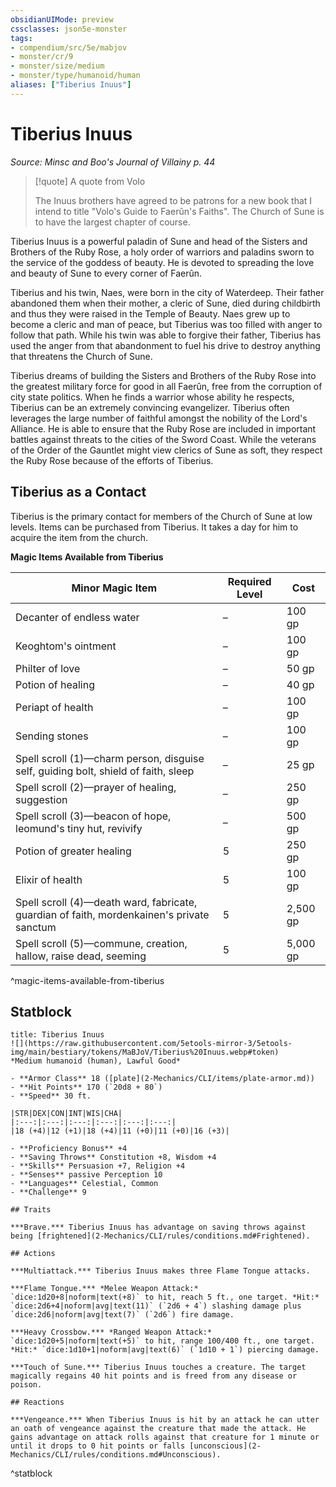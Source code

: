 ```yaml
---
obsidianUIMode: preview
cssclasses: json5e-monster
tags:
- compendium/src/5e/mabjov
- monster/cr/9
- monster/size/medium
- monster/type/humanoid/human
aliases: ["Tiberius Inuus"]
---
```

# Tiberius Inuus
*Source: Minsc and Boo's Journal of Villainy p. 44*  

> [!quote] A quote from Volo  
> 
> The Inuus brothers have agreed to be patrons for a new book that I intend to title "Volo's Guide to Faerûn's Faiths". The Church of Sune is to have the largest chapter of course.

Tiberius Inuus is a powerful paladin of Sune and head of the Sisters and Brothers of the Ruby Rose, a holy order of warriors and paladins sworn to the service of the goddess of beauty. He is devoted to spreading the love and beauty of Sune to every corner of Faerûn.

Tiberius and his twin, Naes, were born in the city of Waterdeep. Their father abandoned them when their mother, a cleric of Sune, died during childbirth and thus they were raised in the Temple of Beauty. Naes grew up to become a cleric and man of peace, but Tiberius was too filled with anger to follow that path. While his twin was able to forgive their father, Tiberius has used the anger from that abandonment to fuel his drive to destroy anything that threatens the Church of Sune.

Tiberius dreams of building the Sisters and Brothers of the Ruby Rose into the greatest military force for good in all Faerûn, free from the corruption of city state politics. When he finds a warrior whose ability he respects, Tiberius can be an extremely convincing evangelizer. Tiberius often leverages the large number of faithful amongst the nobility of the Lord's Alliance. He is able to ensure that the Ruby Rose are included in important battles against threats to the cities of the Sword Coast. While the veterans of the Order of the Gauntlet might view clerics of Sune as soft, they respect the Ruby Rose because of the efforts of Tiberius.

## Tiberius as a Contact

Tiberius is the primary contact for members of the Church of Sune at low levels. Items can be purchased from Tiberius. It takes a day for him to acquire the item from the church.

**Magic Items Available from Tiberius**

| Minor Magic Item | Required Level | Cost |
|------------------|----------------|------|
| Decanter of endless water | – | 100 gp |
| Keoghtom's ointment | – | 100 gp |
| Philter of love | – | 50 gp |
| Potion of healing | – | 40 gp |
| Periapt of health | – | 100 gp |
| Sending stones | – | 100 gp |
| Spell scroll (1)—charm person, disguise self, guiding bolt, shield of faith, sleep | – | 25 gp |
| Spell scroll (2)—prayer of healing, suggestion | – | 250 gp |
| Spell scroll (3)—beacon of hope, leomund's tiny hut, revivify | – | 500 gp |
| Potion of greater healing | 5 | 250 gp |
| Elixir of health | 5 | 100 gp |
| Spell scroll (4)—death ward, fabricate, guardian of faith, mordenkainen's private sanctum | 5 | 2,500 gp |
| Spell scroll (5)—commune, creation, hallow, raise dead, seeming | 5 | 5,000 gp |
^magic-items-available-from-tiberius

## Statblock

```ad-statblock
title: Tiberius Inuus
![](https://raw.githubusercontent.com/5etools-mirror-3/5etools-img/main/bestiary/tokens/MaBJoV/Tiberius%20Inuus.webp#token)
*Medium humanoid (human), Lawful Good*

- **Armor Class** 18 ([plate](2-Mechanics/CLI/items/plate-armor.md))
- **Hit Points** 170 (`20d8 + 80`)
- **Speed** 30 ft.

|STR|DEX|CON|INT|WIS|CHA|
|:---:|:---:|:---:|:---:|:---:|:---:|
|18 (+4)|12 (+1)|18 (+4)|11 (+0)|11 (+0)|16 (+3)|

- **Proficiency Bonus** +4
- **Saving Throws** Constitution +8, Wisdom +4
- **Skills** Persuasion +7, Religion +4
- **Senses** passive Perception 10
- **Languages** Celestial, Common
- **Challenge** 9

## Traits

***Brave.*** Tiberius Inuus has advantage on saving throws against being [frightened](2-Mechanics/CLI/rules/conditions.md#Frightened).

## Actions

***Multiattack.*** Tiberius Inuus makes three Flame Tongue attacks.

***Flame Tongue.*** *Melee Weapon Attack:* `dice:1d20+8|noform|text(+8)` to hit, reach 5 ft., one target. *Hit:* `dice:2d6+4|noform|avg|text(11)` (`2d6 + 4`) slashing damage plus `dice:2d6|noform|avg|text(7)` (`2d6`) fire damage.

***Heavy Crossbow.*** *Ranged Weapon Attack:* `dice:1d20+5|noform|text(+5)` to hit, range 100/400 ft., one target. *Hit:* `dice:1d10+1|noform|avg|text(6)` (`1d10 + 1`) piercing damage.

***Touch of Sune.*** Tiberius Inuus touches a creature. The target magically regains 40 hit points and is freed from any disease or poison.

## Reactions

***Vengeance.*** When Tiberius Inuus is hit by an attack he can utter an oath of vengeance against the creature that made the attack. He gains advantage on attack rolls against that creature for 1 minute or until it drops to 0 hit points or falls [unconscious](2-Mechanics/CLI/rules/conditions.md#Unconscious).
```
^statblock